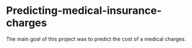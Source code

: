 # Predicting-medical-insurance-charges
The main goal of this project was to predict the cost of a medical charges.
